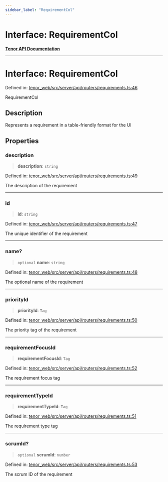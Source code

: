 ```yaml
---
sidebar_label: "RequirementCol"
---
```


# Interface: RequirementCol

[**Tenor API Documentation**](../../README.md)

***

# Interface: RequirementCol

Defined in: [tenor\_web/src/server/api/routers/requirements.ts:46](https://github.com/Apantli/Tenor/blob/551fcec623199ab0ac9668d926e7d67c9012d18e/tenor_web/src/server/api/routers/requirements.ts#L46)

RequirementCol

## Description

Represents a requirement in a table-friendly format for the UI

## Properties

### description

> **description**: `string`

Defined in: [tenor\_web/src/server/api/routers/requirements.ts:49](https://github.com/Apantli/Tenor/blob/551fcec623199ab0ac9668d926e7d67c9012d18e/tenor_web/src/server/api/routers/requirements.ts#L49)

The description of the requirement

***

### id

> **id**: `string`

Defined in: [tenor\_web/src/server/api/routers/requirements.ts:47](https://github.com/Apantli/Tenor/blob/551fcec623199ab0ac9668d926e7d67c9012d18e/tenor_web/src/server/api/routers/requirements.ts#L47)

The unique identifier of the requirement

***

### name?

> `optional` **name**: `string`

Defined in: [tenor\_web/src/server/api/routers/requirements.ts:48](https://github.com/Apantli/Tenor/blob/551fcec623199ab0ac9668d926e7d67c9012d18e/tenor_web/src/server/api/routers/requirements.ts#L48)

The optional name of the requirement

***

### priorityId

> **priorityId**: `Tag`

Defined in: [tenor\_web/src/server/api/routers/requirements.ts:50](https://github.com/Apantli/Tenor/blob/551fcec623199ab0ac9668d926e7d67c9012d18e/tenor_web/src/server/api/routers/requirements.ts#L50)

The priority tag of the requirement

***

### requirementFocusId

> **requirementFocusId**: `Tag`

Defined in: [tenor\_web/src/server/api/routers/requirements.ts:52](https://github.com/Apantli/Tenor/blob/551fcec623199ab0ac9668d926e7d67c9012d18e/tenor_web/src/server/api/routers/requirements.ts#L52)

The requirement focus tag

***

### requirementTypeId

> **requirementTypeId**: `Tag`

Defined in: [tenor\_web/src/server/api/routers/requirements.ts:51](https://github.com/Apantli/Tenor/blob/551fcec623199ab0ac9668d926e7d67c9012d18e/tenor_web/src/server/api/routers/requirements.ts#L51)

The requirement type tag

***

### scrumId?

> `optional` **scrumId**: `number`

Defined in: [tenor\_web/src/server/api/routers/requirements.ts:53](https://github.com/Apantli/Tenor/blob/551fcec623199ab0ac9668d926e7d67c9012d18e/tenor_web/src/server/api/routers/requirements.ts#L53)

The scrum ID of the requirement
